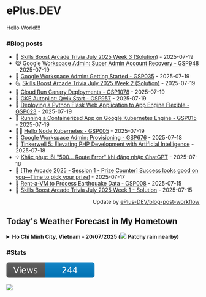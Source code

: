 # ePlus.DEV

Hello World!!!

### #Blog posts

- 🧰 [Skills Boost Arcade Trivia July 2025 Week 3 &lpar;Solution&rpar;](https://eplus.dev/skills-boost-arcade-trivia-july-2025-week-3-solution) - 2025-07-19 
- 😺 [Google Workspace Admin: Super Admin Account Recovery - GSP948](https://eplus.dev/google-workspace-admin-super-admin-account-recovery-gsp948) - 2025-07-19 
- 🗽 [Google Workspace Admin: Getting Started - GSP035](https://eplus.dev/google-workspace-admin-getting-started-gsp035) - 2025-07-19 
- 🌜 [Skills Boost Arcade Trivia July 2025 Week 2 &lpar;Solution&rpar;](https://eplus.dev/skills-boost-arcade-trivia-july-2025-week-2-solution) - 2025-07-19 
- 📝 [Cloud Run Canary Deployments - GSP1078](https://eplus.dev/cloud-run-canary-deployments-gsp1078) - 2025-07-19 
- 🚀 [GKE Autopilot: Qwik Start - GSP957](https://eplus.dev/gke-autopilot-qwik-start-gsp957) - 2025-07-19 
- 💼 [Deploying a Python Flask Web Application to App Engine Flexible - GSP023](https://eplus.dev/deploying-a-python-flask-web-application-to-app-engine-flexible-gsp023) - 2025-07-19 
- 🦣 [Running a Containerized App on Google Kubernetes Engine - GSP015](https://eplus.dev/running-a-containerized-app-on-google-kubernetes-engine-gsp015) - 2025-07-19 
- 👨‍🏫 [Hello Node Kubernetes - GSP005](https://eplus.dev/hello-node-kubernetes-gsp005) - 2025-07-19 
- 🔭 [Google Workspace Admin: Provisioning - GSP676](https://eplus.dev/google-workspace-admin-provisioning-gsp676) - 2025-07-18 
- 🤡 [Tinkerwell 5: Elevating PHP Development with Artificial Intelligence](https://eplus.dev/tinkerwell-5-elevating-php-development-with-artificial-intelligence) - 2025-07-18 
- 💡 [Khắc phục lỗi &quot;500... Route Error&quot; khi đăng nhập ChatGPT](https://eplus.dev/khac-phuc-loi-500-route-error-khi-dang-nhap-chatgpt) - 2025-07-18 
- 🦣 [[The Arcade 2025 - Session 1 - Prize Counter] Success looks good on you—Time to pick your prize!](https://eplus.dev/the-arcade-2025-session-1-prize-counter-success-looks-good-on-youtime-to-pick-your-prize) - 2025-07-17 
- 💪 [Rent-a-VM to Process Earthquake Data - GSP008](https://eplus.dev/rent-a-vm-to-process-earthquake-data-gsp008) - 2025-07-15 
- 🤡 [Skills Boost Arcade Trivia July 2025 Week 1 - Solution](https://eplus.dev/skills-boost-arcade-trivia-july-2025-week-1-solution) - 2025-07-15 


<div align="right">
    Update by <a target="_blank" href="https://github.com/ePlus-DEV/blog-post-workflow">ePlus-DEV/blog-post-workflow</a>
</div>


## Today's Weather Forecast in My Hometown



<details>
    <summary><b>Ho Chi Minh City, Vietnam - 20/07/2025 (<img src="https://cdn.weatherapi.com/weather/64x64/day/176.png" width="25" /> Patchy rain nearby)</b>
    </summary>

    
<table>
    <tr>
        <th>Hour</th>
        <td>00:00</td><td>01:00</td><td>02:00</td><td>03:00</td><td>04:00</td><td>05:00</td><td>06:00</td><td>07:00</td><td>08:00</td><td>09:00</td><td>10:00</td><td>11:00</td><td>12:00</td><td>13:00</td><td>14:00</td><td>15:00</td><td>16:00</td><td>17:00</td><td>18:00</td><td>19:00</td><td>20:00</td><td>21:00</td><td>22:00</td><td>23:00</td>
    </tr>
    <tr>
        <th>Weather</th>
        <td><img src="https://cdn.weatherapi.com/weather/64x64/night/116.png"></img></td><td><img src="https://cdn.weatherapi.com/weather/64x64/night/116.png"></img></td><td><img src="https://cdn.weatherapi.com/weather/64x64/night/116.png"></img></td><td><img src="https://cdn.weatherapi.com/weather/64x64/night/116.png"></img></td><td><img src="https://cdn.weatherapi.com/weather/64x64/night/119.png"></img></td><td><img src="https://cdn.weatherapi.com/weather/64x64/night/176.png"></img></td><td><img src="https://cdn.weatherapi.com/weather/64x64/day/176.png"></img></td><td><img src="https://cdn.weatherapi.com/weather/64x64/day/176.png"></img></td><td><img src="https://cdn.weatherapi.com/weather/64x64/day/119.png"></img></td><td><img src="https://cdn.weatherapi.com/weather/64x64/day/266.png"></img></td><td><img src="https://cdn.weatherapi.com/weather/64x64/day/176.png"></img></td><td><img src="https://cdn.weatherapi.com/weather/64x64/day/353.png"></img></td><td><img src="https://cdn.weatherapi.com/weather/64x64/day/353.png"></img></td><td><img src="https://cdn.weatherapi.com/weather/64x64/day/353.png"></img></td><td><img src="https://cdn.weatherapi.com/weather/64x64/day/176.png"></img></td><td><img src="https://cdn.weatherapi.com/weather/64x64/day/116.png"></img></td><td><img src="https://cdn.weatherapi.com/weather/64x64/day/122.png"></img></td><td><img src="https://cdn.weatherapi.com/weather/64x64/day/119.png"></img></td><td><img src="https://cdn.weatherapi.com/weather/64x64/day/122.png"></img></td><td><img src="https://cdn.weatherapi.com/weather/64x64/night/116.png"></img></td><td><img src="https://cdn.weatherapi.com/weather/64x64/night/263.png"></img></td><td><img src="https://cdn.weatherapi.com/weather/64x64/night/176.png"></img></td><td><img src="https://cdn.weatherapi.com/weather/64x64/night/353.png"></img></td><td><img src="https://cdn.weatherapi.com/weather/64x64/night/176.png"></img></td>
    </tr>
    <tr>
        <th>Condition</th>
        <td width="200px">Partly Cloudy </td><td width="200px">Partly Cloudy </td><td width="200px">Partly Cloudy </td><td width="200px">Partly Cloudy </td><td width="200px">Cloudy </td><td width="200px">Patchy rain nearby</td><td width="200px">Patchy rain nearby</td><td width="200px">Patchy rain nearby</td><td width="200px">Cloudy </td><td width="200px">Light drizzle</td><td width="200px">Patchy rain nearby</td><td width="200px">Light rain shower</td><td width="200px">Light rain shower</td><td width="200px">Light rain shower</td><td width="200px">Patchy rain nearby</td><td width="200px">Partly Cloudy </td><td width="200px">Overcast </td><td width="200px">Cloudy </td><td width="200px">Overcast </td><td width="200px">Partly Cloudy </td><td width="200px">Patchy light drizzle</td><td width="200px">Patchy rain nearby</td><td width="200px">Light rain shower</td><td width="200px">Patchy rain nearby</td>
    </tr>
    <tr>
        <th>Temperature</th>
        <td>27.5 °C</td><td>26 °C</td><td>26.6 °C</td><td>26.7 °C</td><td>26.8 °C</td><td>26.7 °C</td><td>26 °C</td><td>25.9 °C</td><td>26.4 °C</td><td>26.7 °C</td><td>27.3 °C</td><td>27.6 °C</td><td>27.6 °C</td><td>27.8 °C</td><td>29.3 °C</td><td>28.3 °C</td><td>28.8 °C</td><td>28.8 °C</td><td>28.1 °C</td><td>27.8 °C</td><td>27.4 °C</td><td>26.2 °C</td><td>25.6 °C</td><td>25.5 °C</td>
    </tr>
    <tr>
        <th>Wind</th>
        <td>17.6 kph</td><td>16.9 kph</td><td>14.8 kph</td><td>14 kph</td><td>12.2 kph</td><td>10.8 kph</td><td>10.4 kph</td><td>7.9 kph</td><td>7.9 kph</td><td>6.8 kph</td><td>9.4 kph</td><td>13.3 kph</td><td>21.6 kph</td><td>23.8 kph</td><td>26.3 kph</td><td>23 kph</td><td>22.3 kph</td><td>22 kph</td><td>18.4 kph</td><td>17.6 kph</td><td>16.6 kph</td><td>16.6 kph</td><td>14.8 kph</td><td>14.8 kph</td>
    </tr>
</table>


<div align="right">
    Updated at: 2025-07-19T18:34:17Z - by <a target="_blank"
        href="https://github.com/ePlus-DEV/weather-forecast">ePlus-DEV/weather-forecast</a>
</div>
</details>


### #Stats

[![Image of counter](https://github.com/ePlus-DEV/view-counter/blob/main/svg/685088620/badge.svg)](https://github.com/ePlus-DEV/view-counter/blob/main/readme/685088620/week.md)

![](https://komarev.com/ghpvc/?username=ePlus-DEV&style=for-the-badge)
